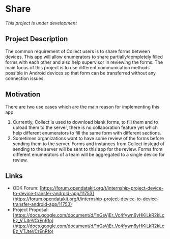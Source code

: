 # Share
*This project is under development*

## Project Description

The common requirement of Collect users is to share forms between devices. This app will allow enumerators to share partially/completely filled forms with each other and also help supervisor in reviewing the forms. The main focus of this project is to use different communication methods possible in Android devices so that form can be transferred without any connection issues.

## Motivation

There are two use cases which are the main reason for implementing this app
1. Currently, Collect is used to download blank forms, to fill them and to upload them to the server, there is no collaboration feature yet which help different enumerators to fill the same form with different sections.
1. Sometimes organizations want to have some review of the forms before sending them to the server. Forms and instances from Collect instead of sending to the server will be sent to this app for the review. Forms from different enumerators of a team will be aggregated to a single device for review.

## Links
* ODK Forum: [https://forum.opendatakit.org/t/internship-project-device-to-device-transfer-android-app/11753](https://forum.opendatakit.org/t/internship-project-device-to-device-transfer-android-app/11753)
* Project Proposal: [https://docs.google.com/document/d/1nGsVjEr_Vc4fywn6yHKiLkR2kLcEz_VTJteVCrEnRfo](https://docs.google.com/document/d/1nGsVjEr_Vc4fywn6yHKiLkR2kLcEz_VTJteVCrEnRfo)
